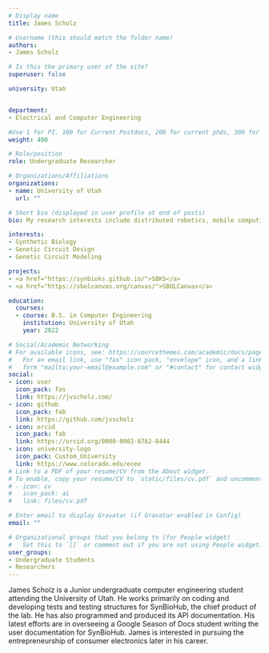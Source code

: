 ```yaml
---
# Display name
title: James Scholz

# Username (this should match the folder name)
authors:
- James Scholz

# Is this the primary user of the site?
superuser: false

university: Utah


department:
- Electrical and Computer Engineering

#Use 1 for PI, 100 for Current Postdocs, 200 for current phds, 300 for current masters, 400 for current undergrads, 800 for alum postdocs, 810 for alum phds, 820 for alum masters, and 810 for alum undergrads
weight: 400

# Role/position
role: Undergraduate Researcher

# Organizations/Affiliations
organizations:
- name: University of Utah
  url: ""

# Short bio (displayed in user profile at end of posts)
bio: My research interests include distributed robotics, mobile computing and programmable matter.

interests:
- Synthetic Biology
- Genetic Circuit Design
- Genetic Circuit Modeling

projects:
- <a href="https://synbioks.github.io/">SBKS</a>
- <a href="https://sbolcanvas.org/canvas/">SBOLCanvas</a>

education:
  courses:
  - course: B.S. in Computer Engineering
    institution: University of Utah
    year: 2022

# Social/Academic Networking
# For available icons, see: https://sourcethemes.com/academic/docs/page-builder/#icons
#   For an email link, use "fas" icon pack, "envelope" icon, and a link in the
#   form "mailto:your-email@example.com" or "#contact" for contact widget.
social:
- icon: user
  icon_pack: fas
  link: https://jvscholz.com/
- icon: github
  icon_pack: fab
  link: https://github.com/jvscholz
- icon: orcid
  icon_pack: fab
  link: https://orcid.org/0000-0002-8762-8444
- icon: university-logo
  icon_pack: Custom_University
  link: https://www.colorado.edu/ecee
# Link to a PDF of your resume/CV from the About widget.
# To enable, copy your resume/CV to `static/files/cv.pdf` and uncomment the lines below.
# - icon: cv
#   icon_pack: ai
#   link: files/cv.pdf

# Enter email to display Gravatar (if Gravatar enabled in Config)
email: ""

# Organizational groups that you belong to (for People widget)
#   Set this to `[]` or comment out if you are not using People widget.
user_groups:
- Undergraduate Students
- Researchers
---
```



James Scholz is a Junior undergraduate computer engineering student  attending the University of Utah. He works primarily on coding and developing tests and testing structures  for SynBioHub, the chief product of the lab. He has also programmed and  produced its API documentation. His latest efforts are in overseeing a  Google Season of Docs student writing the user documentation for  SynBioHub. James is interested in pursuing the entrepreneurship of  consumer electronics later in his career.

